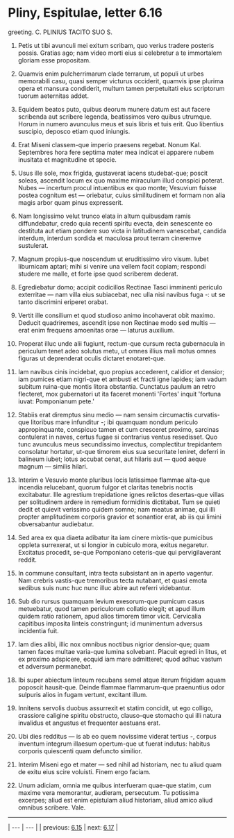 # Pliny, Espitulae, letter 6.16

greeting. C. PLINIUS TACITO SUO S.



1. Petis ut tibi avunculi mei exitum scribam, quo verius tradere posteris possis. Gratias ago; nam video morti eius si celebretur a te immortalem gloriam esse propositam.



2. Quamvis enim pulcherrimarum clade terrarum, ut populi ut urbes memorabili casu, quasi semper victurus occiderit, quamvis ipse plurima opera et mansura condiderit, multum tamen perpetuitati eius scriptorum tuorum aeternitas addet.



3. Equidem beatos puto, quibus deorum munere datum est aut facere scribenda aut scribere legenda, beatissimos vero quibus utrumque. Horum in numero avunculus meus et suis libris et tuis erit. Quo libentius suscipio, deposco etiam quod iniungis.



4. Erat Miseni classem-que imperio praesens regebat. Nonum Kal. Septembres hora fere septima mater mea indicat ei apparere nubem inusitata et magnitudine et specie.



5. Usus ille sole, mox frigida, gustaverat iacens studebat-que; poscit soleas, ascendit locum ex quo maxime miraculum illud conspici poterat. Nubes — incertum procul intuentibus ex quo monte; Vesuvium fuisse postea cognitum est — oriebatur, cuius similitudinem et formam non alia magis arbor quam pinus expresserit.



6. Nam longissimo velut trunco elata in altum quibusdam ramis diffundebatur, credo quia recenti spiritu evecta, dein senescente eo destituta aut etiam pondere suo victa in latitudinem vanescebat, candida interdum, interdum sordida et maculosa prout terram cineremve sustulerat.



7. Magnum propius-que noscendum ut eruditissimo viro visum. Iubet liburnicam aptari; mihi si venire una vellem facit copiam; respondi studere me malle, et forte ipse quod scriberem dederat.



8. Egrediebatur domo; accipit codicillos Rectinae Tasci imminenti periculo exterritae — nam villa eius subiacebat, nec ulla nisi navibus fuga -: ut se tanto discrimini eriperet orabat.



9. Vertit ille consilium et quod studioso animo incohaverat obit maximo. Deducit quadriremes, ascendit ipse non Rectinae modo sed multis — erat enim frequens amoenitas orae — laturus auxilium.



10. Properat illuc unde alii fugiunt, rectum-que cursum recta gubernacula in periculum tenet adeo solutus metu, ut omnes illius mali motus omnes figuras ut deprenderat oculis dictaret enotaret-que.



11. Iam navibus cinis incidebat, quo propius accederent, calidior et densior; iam pumices etiam nigri-que et ambusti et fracti igne lapides; iam vadum subitum ruina-que montis litora obstantia. Cunctatus paulum an retro flecteret, mox gubernatori ut ita faceret monenti 'Fortes' inquit 'fortuna iuvat: Pomponianum pete.'



12. Stabiis erat diremptus sinu medio — nam sensim circumactis curvatis-que litoribus mare infunditur -; ibi quamquam nondum periculo appropinquante, conspicuo tamen et cum cresceret proximo, sarcinas contulerat in naves, certus fugae si contrarius ventus resedisset. Quo tunc avunculus meus secundissimo invectus, complectitur trepidantem consolatur hortatur, ut-que timorem eius sua securitate leniret, deferri in balineum iubet; lotus accubat cenat, aut hilaris aut — quod aeque magnum — similis hilari.



13. Interim e Vesuvio monte pluribus locis latissimae flammae alta-que incendia relucebant, quorum fulgor et claritas tenebris noctis excitabatur. Ille agrestium trepidatione ignes relictos desertas-que villas per solitudinem ardere in remedium formidinis dictitabat. Tum se quieti dedit et quievit verissimo quidem somno; nam meatus animae, qui illi propter amplitudinem corporis gravior et sonantior erat, ab iis qui limini obversabantur audiebatur.



14. Sed area ex qua diaeta adibatur ita iam cinere mixtis-que pumicibus oppleta surrexerat, ut si longior in cubiculo mora, exitus negaretur. Excitatus procedit, se-que Pomponiano ceteris-que qui pervigilaverant reddit.



15. In commune consultant, intra tecta subsistant an in aperto vagentur. Nam crebris vastis-que tremoribus tecta nutabant, et quasi emota sedibus suis nunc huc nunc illuc abire aut referri videbantur.



16. Sub dio rursus quamquam levium exesorum-que pumicum casus metuebatur, quod tamen periculorum collatio elegit; et apud illum quidem ratio rationem, apud alios timorem timor vicit. Cervicalia capitibus imposita linteis constringunt; id munimentum adversus incidentia fuit.



17. Iam dies alibi, illic nox omnibus noctibus nigrior densior-que; quam tamen faces multae varia-que lumina solvebant. Placuit egredi in litus, et ex proximo adspicere, ecquid iam mare admitteret; quod adhuc vastum et adversum permanebat.



18. Ibi super abiectum linteum recubans semel atque iterum frigidam aquam poposcit hausit-que. Deinde flammae flammarum-que praenuntius odor sulpuris alios in fugam vertunt, excitant illum.



19. Innitens servolis duobus assurrexit et statim concidit, ut ego colligo, crassiore caligine spiritu obstructo, clauso-que stomacho qui illi natura invalidus et angustus et frequenter aestuans erat.



20. Ubi dies redditus — is ab eo quem novissime viderat tertius -, corpus inventum integrum illaesum opertum-que ut fuerat indutus: habitus corporis quiescenti quam defuncto similior.



21. Interim Miseni ego et mater — sed nihil ad historiam, nec tu aliud quam de exitu eius scire voluisti. Finem ergo faciam.



22. Unum adiciam, omnia me quibus interfueram quae-que statim, cum maxime vera memorantur, audieram, persecutum. Tu potissima excerpes; aliud est enim epistulam aliud historiam, aliud amico aliud omnibus scribere. Vale.



---

| --- | --- |
| previous: [6.15](../6.15/) | next: [6.17](../6.17/) |